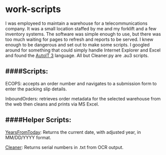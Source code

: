 # work-scripts

I was employeed to maintain a warehouse for a telecommunications company. It was a small location staffed by me and my forklift and a few inventory systems. The software was simple enough to use, but there was too much waiting for pages to refresh and reports to be served. I knew enough to be dangerous and set out to make some scripts. I googled around for something that could simply handle Internet Explorer and Excel and found the [AutoIT 3](https://www.autoitscript.com/site/autoit/) language. All but Cleaner.py are .au3 scripts.

####Scripts:
---
ECOPS: accepts an order number and navigates to a submission form to enter the packing slip details.

InboundOrders: retrieves order metadata for the selected warehouse from the web then cleans and prints via MS Excel.


####Helper Scripts:
---
[YearsFromToday](../YearsFromToday.au3): Returns the current date, with adjusted year, in MM/DD/YYYY format.

[Cleaner](../Cleaner.py): Returns serial numbers in .txt from OCR output.
